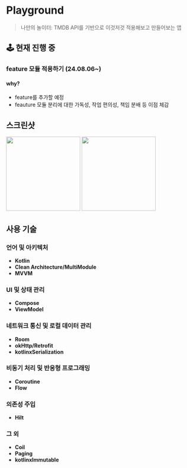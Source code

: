 # Playground
> 나만의 놀이터: TMDB API를 기반으로 이것저것 적용해보고 만들어보는 앱

## 🕹️ 현재 진행 중
### feature 모듈 적용하기 (24.08.06~)
#### why?
- feature를 추가할 예정
- feauture 모듈 분리에 대한 가독성, 작업 편의성, 책임 분배 등 이점 체감

## 스크린샷
<div> 
    <img width="200" src ="https://github.com/user-attachments/assets/06e5d5db-eb96-4dee-8b04-72000f6a37af"> 
    <img width="200" src ="https://github.com/user-attachments/assets/8bf52686-5bfe-4d4f-9870-cb740b59a255"> 
</div> 

## 사용 기술
### 언어 및 아키텍처
- **Kotlin**
- **Clean Architecture/MultiModule**
- **MVVM**
### UI 및 상태 관리
- **Compose**
- **ViewModel**
### 네트워크 통신 및 로컬 데이터 관리
- **Room**
- **okHttp/Retrofit**
- **kotlinxSerialization**
### 비동기 처리 및 반응형 프로그래밍
- **Coroutine**
- **Flow**
### 의존성 주입
- **Hilt**
### 그 외
- **Coil**
- **Paging**
- **kotlinxImmutable**